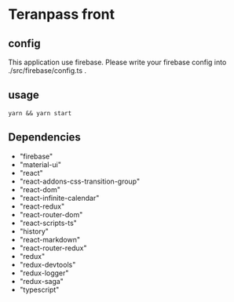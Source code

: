 # Teranpass front

## config

This application use firebase.
Please write your firebase config into ./src/firebase/config.ts .

## usage

```
yarn && yarn start
```

## Dependencies

- "firebase"
- "material-ui"
- "react"
- "react-addons-css-transition-group"
- "react-dom"
- "react-infinite-calendar"
- "react-redux"
- "react-router-dom"
- "react-scripts-ts"
- "history"
- "react-markdown"
- "react-router-redux"
- "redux"
- "redux-devtools"
- "redux-logger"
- "redux-saga"
- "typescript"
